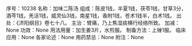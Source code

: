 序号：10238
名称：加味二陈汤
组成：陈皮1钱，半夏1钱，茯苓1钱，甘草3分，酒芩1钱，羌活1钱，威灵仙3钱，南星1钱，香附1钱，苍术1钱半，白术1钱。
出处：《济阳纲目》卷七十八。
主治：臂痛，乃上焦湿痰横行经络所致。
加减：None
功效：None
用法用量：加生姜3片，水煎服。
制备方法：上锉1服。
临床应用：None
各家论述：None
用药禁忌：None
附注：None
